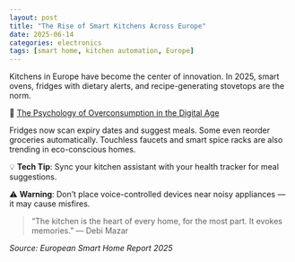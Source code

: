 ```yaml
---
layout: post
title: "The Rise of Smart Kitchens Across Europe"
date: 2025-06-14
categories: electronics
tags: [smart home, kitchen automation, Europe]
---
```


Kitchens in Europe have become the center of innovation. In 2025, smart ovens, fridges with dietary alerts, and recipe-generating stovetops are the norm.

🔗 [The Psychology of Overconsumption in the Digital Age]([https://www.smartsolvetips.com](https://www.smartsolvetips.com/the-psychology-of-overconsumption-in-the-digital-age/))

Fridges now scan expiry dates and suggest meals. Some even reorder groceries automatically. Touchless faucets and smart spice racks are also trending in eco-conscious homes.

💡 **Tech Tip**: Sync your kitchen assistant with your health tracker for meal suggestions.

⚠️ **Warning**: Don’t place voice-controlled devices near noisy appliances — it may cause misfires.

> “The kitchen is the heart of every home, for the most part. It evokes memories.” — Debi Mazar

*Source: European Smart Home Report 2025*
